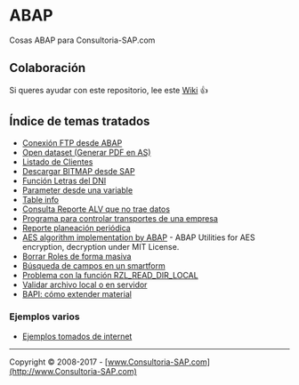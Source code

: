 # ABAP
Cosas ABAP para Consultoria-SAP.com

## Colaboración 
Si queres ayudar con este repositorio, lee este [Wiki](https://github.com/SidVal/ABAP/wiki) :+1:

## Índice de temas tratados

* [Conexión FTP desde ABAP](https://github.com/SidVal/ABAP/tree/master/codigos/conexion-ftp-desde-abap-poo)
* [Open dataset (Generar PDF en AS)](https://github.com/SidVal/ABAP/tree/master/codigos/otf-to-pdf)
* [Listado de Clientes](https://github.com/SidVal/ABAP/tree/master/codigos/listado-clientes)
* [Descargar BITMAP desde SAP](https://github.com/SidVal/ABAP/tree/master/codigos/download-bitmap-from-sap)
* [Función Letras del DNI](https://github.com/SidVal/ABAP/tree/master/codigos/letras-dni)
* [Parameter desde una variable](https://github.com/SidVal/ABAP/tree/master/codigos/parameter-desde-una-variable)
* [Table info](https://github.com/SidVal/ABAP/tree/master/codigos/table-info)
* [Consulta Reporte ALV que no trae datos](https://github.com/SidVal/ABAP/tree/master/codigos/reporte-alv)
* [Programa para controlar transportes de una empresa](https://github.com/SidVal/ABAP/tree/master/codigos/control-transporte-empresa)
* [Reporte planeación periódica](https://github.com/SidVal/ABAP/tree/master/codigos/reporte-planeacion-periodica)
* [AES algorithm implementation by ABAP](https://github.com/SidVal/ABAP/tree/master/codigos/abap-for-aes) -
ABAP Utilities for AES encryption, decryption under MIT License. 
* [Borrar Roles de forma masiva](https://github.com/SidVal/ABAP/tree/master/codigos/borrar-roles)
* [Búsqueda de campos en un smartform](https://github.com/SidVal/ABAP/tree/master/codigos/busqueda-campo-smartform)
* [Problema con la función RZL_READ_DIR_LOCAL](https://github.com/SidVal/ABAP/tree/master/codigos/funcion-rzl-read-dir-local)
* [Validar archivo local o en servidor](https://github.com/SidVal/ABAP/tree/master/codigos/validar-archivo-local-servidor)
* [BAPI: cómo extender material](https://github.com/SidVal/ABAP/tree/master/codigos/bapi-extender-material)

### Ejemplos varios
* [Ejemplos tomados de internet](https://github.com/SidVal/ABAP/tree/master/codigos/ejemplos)

***
Copyright © 2008-2017 - [www.Consultoria-SAP.com](http://www.Consultoria-SAP.com)
